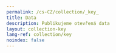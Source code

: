 ```yaml
---
permalink: /cs-CZ/collection/_key_
title: Data
description: Publikujeme otevřená data
layout: collection-key
lang-ref: collection/key
noindex: false
---
```


